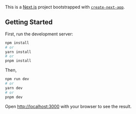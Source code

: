 This is a [Next.js](https://nextjs.org/) project bootstrapped with [`create-next-app`](https://github.com/vercel/next.js/tree/canary/packages/create-next-app).

## Getting Started

First, run the development server:

```bash
npm install
# or
yarn install
# or
pnpm install
```

Then,

```bash
npm run dev
# or
yarn dev
# or
pnpm dev
```

Open [http://localhost:3000](http://localhost:3000) with your browser to see the result.
